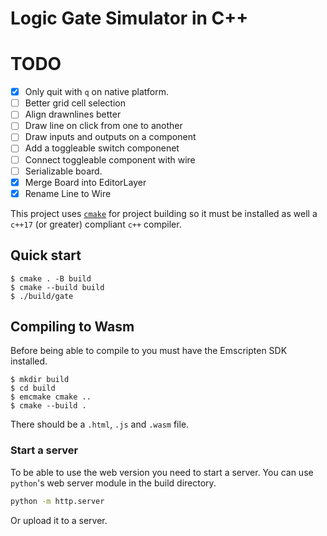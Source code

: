 # Logic Gate Simulator in C++

# TODO

- [x] Only quit with `q` on native platform.
- [ ] Better grid cell selection
- [ ] Align drawnlines better
- [ ] Draw line on click from one to another
- [ ] Draw inputs and outputs on a component
- [ ] Add a toggleable switch componenet
- [ ] Connect toggleable component with wire
- [ ] Serializable board.
- [x] Merge Board into EditorLayer
- [x] Rename Line to Wire

This project uses [`cmake`](https://cmake.org/download/) for project building
so it must be installed as well a `c++17` (or greater) compliant `c++` compiler.

## Quick start

```console
$ cmake . -B build
$ cmake --build build
$ ./build/gate
```

## Compiling to Wasm

Before being able to compile to you must have the Emscripten SDK installed.

```console
$ mkdir build
$ cd build
$ emcmake cmake ..
$ cmake --build .
```

There should be a `.html`, `.js` and `.wasm` file.

### Start a server

To be able to use the web version you need to start a server.
You can use `python`'s web server module in the build directory.

```bash
python -m http.server
```

Or upload it to a server.
